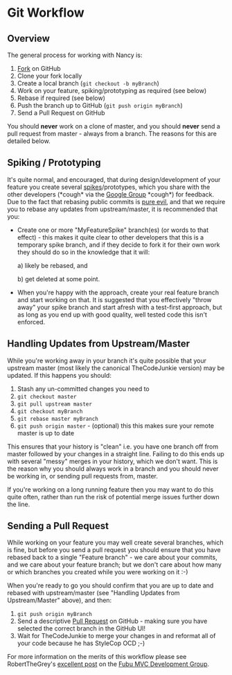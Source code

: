 # Git Workflow

## Overview

The general process for working with Nancy is:

1. [Fork](http://help.github.com/forking/) on GitHub
1. Clone your fork locally
1. Create a local branch (`git checkout -b myBranch`)
1. Work on your feature, spiking/prototyping as required (see below)
1. Rebase if required (see below)
1. Push the branch up to GitHub (`git push origin myBranch`)
1. Send a Pull Request on GitHub

You should **never** work on a clone of master, and you should **never** send a pull request from master - always from a branch. The reasons for this are detailed below.

## Spiking / Prototyping

It's quite normal, and encouraged, that during design/development of your feature you create several [spikes](http://www.extremeprogramming.org/rules/spike.html)/prototypes, which you share with the other developers (\*cough\* via the [Google Group](https://groups.google.com/forum/?pli=1#!forum/nancy-web-framework) \*cough\*) for feedback. Due to the fact that rebasing public commits is [pure evil](http://progit.org/book/ch3-6.html), and that we require you to rebase any updates from upstream/master, it is recommended that you:

* Create one or more "MyFeatureSpike" branch(es) (or words to that effect) - this makes it quite clear to other developers that this is a temporary spike branch, and if they decide to fork it for their own work they should do so in the knowledge that it will:

   a) likely be rebased, and

   b) get deleted at some point.

* When you're happy with the approach, create your real feature branch and start working on that. It is suggested that you effectively "throw away" your spike branch and start afresh with a test-first approach, but as long as you end up with good quality, well tested code this isn't enforced.

## Handling Updates from Upstream/Master

While you're working away in your branch it's quite possible that your upstream master (most likely the canonical TheCodeJunkie version) may be updated. If this happens you should:

1. Stash any un-committed changes you need to
1. `git checkout master`
1. `git pull upstream master`
1. `git checkout myBranch`
1. `git rebase master myBranch`
1. `git push origin master` - (optional) this this makes sure your remote master is up to date

This ensures that your history is "clean" i.e. you have one branch off from master followed by your changes in a straight line. Failing to do this ends up with several "messy" merges in your history, which we don't want. This is the reason why you should always work in a branch and you should never be working in, or sending pull requests from, master.

If you're working on a long running feature then you may want to do this quite often, rather than run the risk of potential merge issues further down the line.

## Sending a Pull Request

While working on your feature you may well create several branches, which is fine, but before you send a pull request you should ensure that you have rebased back to a single "Feature branch" - we care about your commits, and we care about your feature branch; but we don't care about how many or which branches you created while you were working on it :-)

When you're ready to go you should confirm that you are up to date and rebased with upstream/master (see "Handling Updates from Upstream/Master" above), and then:

1. `git push origin myBranch`
1. Send a descriptive [Pull Request](http://help.github.com/pull-requests/) on GitHub - making sure you have selected the correct branch in the GitHub UI!
1. Wait for TheCodeJunkie to merge your changes in and reformat all of your code because he has StyleCop OCD ;-)

For more information on the merits of this workflow please see RobertTheGrey's [excellent post](https://groups.google.com/forum/#!msg/fubumvc-devel/olH11f_mbk4/pGV6MqFfBSQJ) on the [Fubu MVC Development Group](https://groups.google.com/forum/#!msg/fubumvc-devel/olH11f_mbk4/pGV6MqFfBSQJ).

